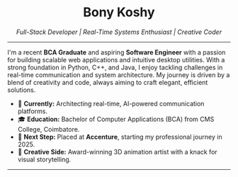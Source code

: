 <h1 align="center">Bony Koshy</h1>
<p align="center">
  <em>Full-Stack Developer | Real-Time Systems Enthusiast | Creative Coder</em>
</p>

---

I'm a recent **BCA Graduate** and aspiring **Software Engineer** with a passion for building scalable web applications and intuitive desktop utilities. With a strong foundation in Python, C++, and Java, I enjoy tackling challenges in real-time communication and system architecture. My journey is driven by a blend of creativity and code, always aiming to craft elegant, efficient solutions.

- 🔭 **Currently:** Architecting real-time, AI-powered communication platforms.
- 🎓 **Education:** Bachelor of Computer Applications (BCA) from CMS College, Coimbatore.
- 💼 **Next Step:** Placed at **Accenture**, starting my professional journey in 2025.
- 🎨 **Creative Side:** Award-winning 3D animation artist with a knack for visual storytelling.

---
